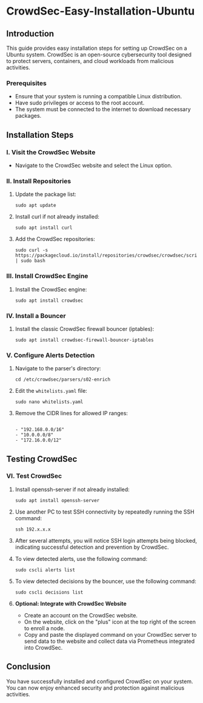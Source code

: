 # CrowdSec-Easy-Installation-Ubuntu

## Introduction
This guide provides easy installation steps for setting up CrowdSec on a Ubuntu system. CrowdSec is an open-source cybersecurity tool designed to protect servers, containers, and cloud workloads from malicious activities.

### Prerequisites
- Ensure that your system is running a compatible Linux distribution.
- Have sudo privileges or access to the root account.
- The system must be connected to the internet to download necessary packages.

## Installation Steps

### I. Visit the CrowdSec Website
- Navigate to the CrowdSec website and select the Linux option.

### II. Install Repositories
1. Update the package list:
    ```
    sudo apt update
    ```
2. Install curl if not already installed:
    ```
    sudo apt install curl
    ```
3. Add the CrowdSec repositories:
    ```
    sudo curl -s https://packagecloud.io/install/repositories/crowdsec/crowdsec/script.deb.sh | sudo bash
    ```

### III. Install CrowdSec Engine
1. Install the CrowdSec engine:
    ```
    sudo apt install crowdsec
    ```

### IV. Install a Bouncer
1. Install the classic CrowdSec firewall bouncer (iptables):
    ```
    sudo apt install crowdsec-firewall-bouncer-iptables
    ```

### V. Configure Alerts Detection
1. Navigate to the parser's directory:
    ```
    cd /etc/crowdsec/parsers/s02-enrich
    ```
2. Edit the `whitelists.yaml` file:
    ```
    sudo nano whitelists.yaml
    ```
3. Remove the CIDR lines for allowed IP ranges:
    ```
 
    - "192.168.0.0/16"
    - "10.0.0.0/8"
    - "172.16.0.0/12"
    ```

## Testing CrowdSec

### VI. Test CrowdSec
1. Install openssh-server if not already installed:
    ```
    sudo apt install openssh-server
    ```
2. Use another PC to test SSH connectivity by repeatedly running the SSH command:
    ```
    ssh 192.x.x.x
    ```
3. After several attempts, you will notice SSH login attempts being blocked, indicating successful detection and prevention by CrowdSec.

4. To view detected alerts, use the following command:
    ```
    sudo cscli alerts list
    ```
5. To view  detected decisions by the bouncer, use the following command:
    ```
    sudo cscli decisions list
    ```
 6. **Optional: Integrate with CrowdSec Website**
    - Create an account on the CrowdSec website.
    - On the website, click on the "plus" icon at the top right of the screen to enroll a node.
    - Copy and paste the displayed command on your CrowdSec server to send data to the website and collect data via Prometheus integrated into CrowdSec.

## Conclusion
You have successfully installed and configured CrowdSec on your system. You can now enjoy enhanced security and protection against malicious activities.
